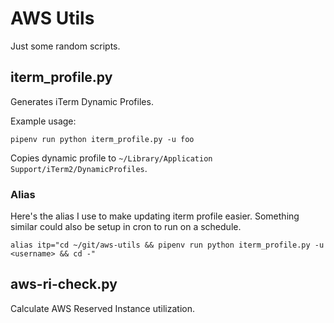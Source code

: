 # AWS Utils

Just some random scripts.

## iterm_profile.py

Generates iTerm Dynamic Profiles.

Example usage:

```
pipenv run python iterm_profile.py -u foo
```

Copies dynamic profile to `~/Library/Application Support/iTerm2/DynamicProfiles`.

### Alias

Here's the alias I use to make updating iterm profile easier.  Something similar could also be setup in cron to run on a schedule.

```
alias itp="cd ~/git/aws-utils && pipenv run python iterm_profile.py -u <username> && cd -"
```

## aws-ri-check.py

Calculate AWS Reserved Instance utilization.
